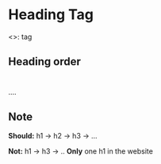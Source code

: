 # Heading Tag

<>: tag

## Heading order

<h1></h1>
<h2></h2>
....
<hn></hn>

## Note

**Should:** h1 -> h2 -> h3 -> ...

**Not:** h1 -> h3 -> ..
**Only** one h1 in the website




